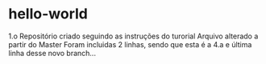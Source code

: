 # hello-world
1.o Repositório criado seguindo as instruções do turorial
Arquivo alterado a partir do Master
Foram incluidas 2 linhas, sendo que esta é a 4.a e última linha desse novo branch... 
